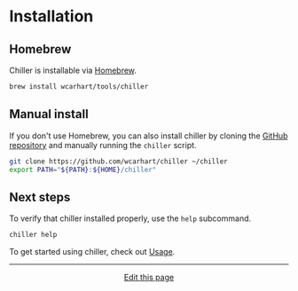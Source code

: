 # Installation

## Homebrew
Chiller is installable via [Homebrew](https://brew.sh).
```bash
brew install wcarhart/tools/chiller
```

## Manual install
If you don't use Homebrew, you can also install chiller by cloning the [GitHub repository](https://github.com/wcarhart/chiller) and manually running the `chiller` script.
```bash
git clone https://github.com/wcarhart/chiller ~/chiller
export PATH="${PATH}:${HOME}/chiller"
```

## Next steps
To verify that chiller installed properly, use the `help` subcommand.
```bash
chiller help
```

To get started using chiller, check out [Usage](/usage).

<hr>
<div style="text-align:center">
	<a class="edit-link" href="https://github.com/wcarhart/docs/blob/master/docs/chiller/installation.md" target="_blank"><i class="fas fa-edit"></i> Edit this page</a>
</div>
